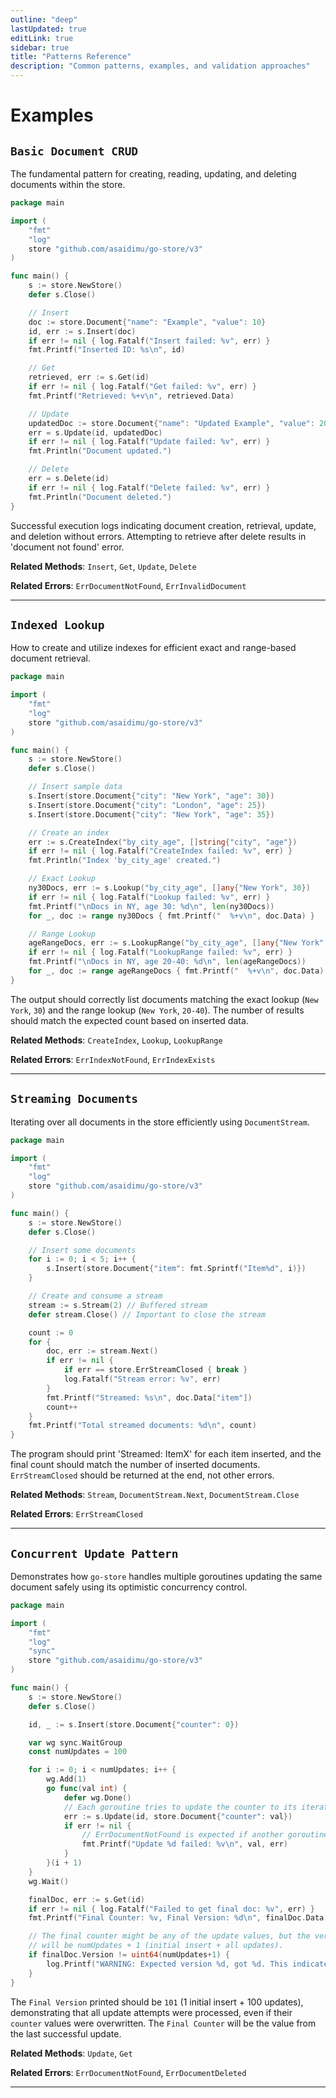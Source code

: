 ```yaml
---
outline: "deep"
lastUpdated: true
editLink: true
sidebar: true
title: "Patterns Reference"
description: "Common patterns, examples, and validation approaches"
---
```

# Examples

## `Basic Document CRUD`

The fundamental pattern for creating, reading, updating, and deleting documents within the store.



```go
package main

import (
	"fmt"
	"log"
	store "github.com/asaidimu/go-store/v3"
)

func main() {
	s := store.NewStore()
	defer s.Close()

	// Insert
	doc := store.Document{"name": "Example", "value": 10}
	id, err := s.Insert(doc)
	if err != nil { log.Fatalf("Insert failed: %v", err) }
	fmt.Printf("Inserted ID: %s\n", id)

	// Get
	retrieved, err := s.Get(id)
	if err != nil { log.Fatalf("Get failed: %v", err) }
	fmt.Printf("Retrieved: %+v\n", retrieved.Data)

	// Update
	updatedDoc := store.Document{"name": "Updated Example", "value": 20, "status": "done"}
	err = s.Update(id, updatedDoc)
	if err != nil { log.Fatalf("Update failed: %v", err) }
	fmt.Println("Document updated.")

	// Delete
	err = s.Delete(id)
	if err != nil { log.Fatalf("Delete failed: %v", err) }
	fmt.Println("Document deleted.")
}
```


Successful execution logs indicating document creation, retrieval, update, and deletion without errors. Attempting to retrieve after delete results in 'document not found' error.

**Related Methods**: `Insert`, `Get`, `Update`, `Delete`

**Related Errors**: `ErrDocumentNotFound`, `ErrInvalidDocument`

---

## `Indexed Lookup`

How to create and utilize indexes for efficient exact and range-based document retrieval.



```go
package main

import (
	"fmt"
	"log"
	store "github.com/asaidimu/go-store/v3"
)

func main() {
	s := store.NewStore()
	defer s.Close()

	// Insert sample data
	s.Insert(store.Document{"city": "New York", "age": 30})
	s.Insert(store.Document{"city": "London", "age": 25})
	s.Insert(store.Document{"city": "New York", "age": 35})

	// Create an index
	err := s.CreateIndex("by_city_age", []string{"city", "age"})
	if err != nil { log.Fatalf("CreateIndex failed: %v", err) }
	fmt.Println("Index 'by_city_age' created.")

	// Exact Lookup
	ny30Docs, err := s.Lookup("by_city_age", []any{"New York", 30})
	if err != nil { log.Fatalf("Lookup failed: %v", err) }
	fmt.Printf("\nDocs in NY, age 30: %d\n", len(ny30Docs))
	for _, doc := range ny30Docs { fmt.Printf("  %+v\n", doc.Data) }

	// Range Lookup
	ageRangeDocs, err := s.LookupRange("by_city_age", []any{"New York", 20}, []any{"New York", 40})
	if err != nil { log.Fatalf("LookupRange failed: %v", err) }
	fmt.Printf("\nDocs in NY, age 20-40: %d\n", len(ageRangeDocs))
	for _, doc := range ageRangeDocs { fmt.Printf("  %+v\n", doc.Data) }
}
```


The output should correctly list documents matching the exact lookup (`New York`, `30`) and the range lookup (`New York`, `20-40`). The number of results should match the expected count based on inserted data.

**Related Methods**: `CreateIndex`, `Lookup`, `LookupRange`

**Related Errors**: `ErrIndexNotFound`, `ErrIndexExists`

---

## `Streaming Documents`

Iterating over all documents in the store efficiently using `DocumentStream`.



```go
package main

import (
	"fmt"
	"log"
	store "github.com/asaidimu/go-store/v3"
)

func main() {
	s := store.NewStore()
	defer s.Close()

	// Insert some documents
	for i := 0; i < 5; i++ {
		s.Insert(store.Document{"item": fmt.Sprintf("Item%d", i)})
	}

	// Create and consume a stream
	stream := s.Stream(2) // Buffered stream
	defer stream.Close() // Important to close the stream

	count := 0
	for {
		doc, err := stream.Next()
		if err != nil {
			if err == store.ErrStreamClosed { break }
			log.Fatalf("Stream error: %v", err)
		}
		fmt.Printf("Streamed: %s\n", doc.Data["item"])
		count++
	}
	fmt.Printf("Total streamed documents: %d\n", count)
}
```


The program should print 'Streamed: ItemX' for each item inserted, and the final count should match the number of inserted documents. `ErrStreamClosed` should be returned at the end, not other errors.

**Related Methods**: `Stream`, `DocumentStream.Next`, `DocumentStream.Close`

**Related Errors**: `ErrStreamClosed`

---

## `Concurrent Update Pattern`

Demonstrates how `go-store` handles multiple goroutines updating the same document safely using its optimistic concurrency control.



```go
package main

import (
	"fmt"
	"log"
	"sync"
	store "github.com/asaidimu/go-store/v3"
)

func main() {
	s := store.NewStore()
	defer s.Close()

	id, _ := s.Insert(store.Document{"counter": 0})

	var wg sync.WaitGroup
	const numUpdates = 100

	for i := 0; i < numUpdates; i++ {
		wg.Add(1)
		go func(val int) {
			defer wg.Done()
			// Each goroutine tries to update the counter to its iteration value
			err := s.Update(id, store.Document{"counter": val})
			if err != nil {
				// ErrDocumentNotFound is expected if another goroutine deletes it
				fmt.Printf("Update %d failed: %v\n", val, err)
			}
		}(i + 1)
	}
	wg.Wait()

	finalDoc, err := s.Get(id)
	if err != nil { log.Fatalf("Failed to get final doc: %v", err) }
	fmt.Printf("Final Counter: %v, Final Version: %d\n", finalDoc.Data["counter"], finalDoc.Version)

	// The final counter might be any of the update values, but the version
	// will be numUpdates + 1 (initial insert + all updates).
	if finalDoc.Version != uint64(numUpdates+1) {
		log.Printf("WARNING: Expected version %d, got %d. This indicates a potential test scenario issue, not a bug.", numUpdates+1, finalDoc.Version)
	}
}
```


The `Final Version` printed should be `101` (1 initial insert + 100 updates), demonstrating that all update attempts were processed, even if their `counter` values were overwritten. The `Final Counter` will be the value from the last successful update.

**Related Methods**: `Update`, `Get`

**Related Errors**: `ErrDocumentNotFound`, `ErrDocumentDeleted`

---

